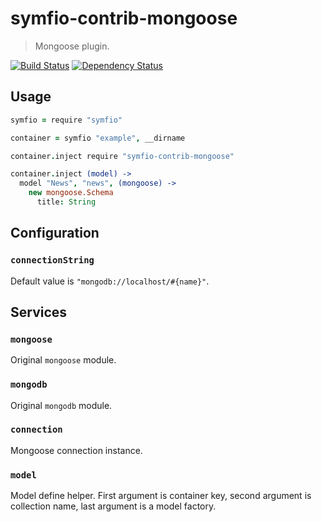 # symfio-contrib-mongoose

> Mongoose plugin.

[![Build Status](http://teamcity.rithis.com/httpAuth/app/rest/builds/buildType:id:bt13,branch:master/statusIcon?guest=1)](http://teamcity.rithis.com/viewType.html?buildTypeId=bt13&guest=1)
[![Dependency Status](https://gemnasium.com/symfio/symfio-contrib-mongoose.png)](https://gemnasium.com/symfio/symfio-contrib-mongoose)

## Usage

```coffee
symfio = require "symfio"

container = symfio "example", __dirname

container.inject require "symfio-contrib-mongoose"

container.inject (model) ->
  model "News", "news", (mongoose) ->
    new mongoose.Schema
      title: String
```

## Configuration

### `connectionString`

Default value is `"mongodb://localhost/#{name}"`.

## Services

### `mongoose`

Original `mongoose` module.

### `mongodb`

Original `mongodb` module.

### `connection`

Mongoose connection instance.

### `model`

Model define helper. First argument is container key, second argument is
collection name, last argument is a model factory.
